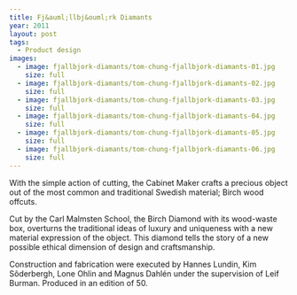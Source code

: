 ```yaml
---
title: Fj&auml;llbj&ouml;rk Diamants
year: 2011
layout: post
tags:
  - Product design
images:
  - image: fjallbjork-diamants/tom-chung-fjallbjork-diamants-01.jpg
    size: full
  - image: fjallbjork-diamants/tom-chung-fjallbjork-diamants-02.jpg
    size: full
  - image: fjallbjork-diamants/tom-chung-fjallbjork-diamants-03.jpg
    size: full
  - image: fjallbjork-diamants/tom-chung-fjallbjork-diamants-04.jpg
    size: full
  - image: fjallbjork-diamants/tom-chung-fjallbjork-diamants-05.jpg
    size: full
  - image: fjallbjork-diamants/tom-chung-fjallbjork-diamants-06.jpg
    size: full
---
```


With the simple action of cutting, the Cabinet Maker crafts a precious object out of the most common and traditional Swedish material; Birch wood offcuts.

Cut by the Carl Malmsten School, the Birch Diamond with its wood-waste box, overturns the traditional ideas of luxury and uniqueness with a new material expression of the object. This diamond tells the story of a new possible ethical dimension of design and craftsmanship.

Construction and fabrication were executed by Hannes Lundin, Kim S&otilde;derbergh, Lone Ohlin and Magnus Dahl&eacute;n under the supervision of Leif Burman. Produced in an edition of 50.
